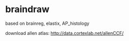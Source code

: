 # braindraw

based on brainreg, elastix, AP_histology

download allen atlas: http://data.cortexlab.net/allenCCF/
